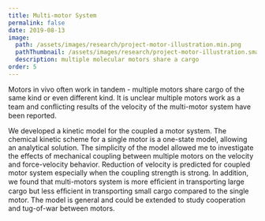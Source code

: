 ```yaml
---
title: Multi-motor System
permalink: false
date: 2019-08-13
image:
  path: /assets/images/research/project-motor-illustration.min.png
  pathThumbnail: /assets/images/research/project-motor-illustration.small.min.png
  description: multiple molecular motors share a cargo
order: 5
---
```


Motors in vivo often work in tandem - multiple motors share cargo of the same kind or even different kind. It is unclear multiple motors work as a team and conﬂicting results of the velocity of the multi-motor system have been reported.

We developed a kinetic model for the coupled a motor system. The chemical kinetic scheme for a single motor is a one-state model, allowing an analytical solution. The simplicity of the model allowed me to investigate the effects of mechanical coupling between multiple motors on the velocity and force-velocity behavior. Reduction of velocity is predicted for coupled motor system especially when the coupling strength is strong. In addition, we found that multi-motors system is more efﬁcient in transporting large cargo but less efﬁcient in transporting small cargo compared to the single motor. The model is general and could be extended to study cooperation and tug-of-war between motors.
